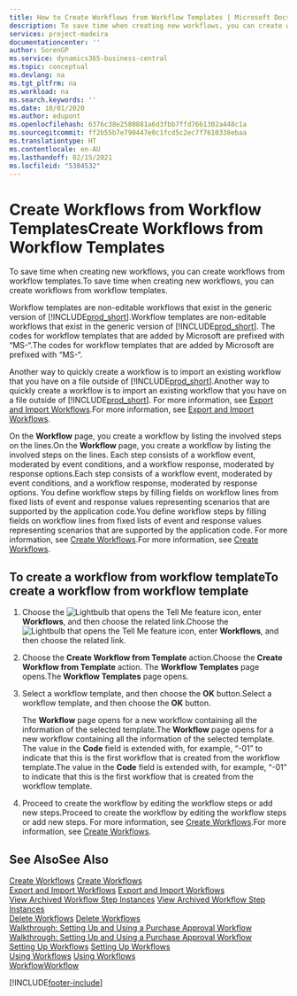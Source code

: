 ```yaml
---
title: How to Create Workflows from Workflow Templates | Microsoft Docs
description: To save time when creating new workflows, you can create workflows from workflow templates.
services: project-madeira
documentationcenter: ''
author: SorenGP
ms.service: dynamics365-business-central
ms.topic: conceptual
ms.devlang: na
ms.tgt_pltfrm: na
ms.workload: na
ms.search.keywords: ''
ms.date: 10/01/2020
ms.author: edupont
ms.openlocfilehash: 6376c38e2580881a6d3fbb7ffd7661302a448c1a
ms.sourcegitcommit: ff2b55b7e790447e0c1fcd5c2ec7f7610338ebaa
ms.translationtype: HT
ms.contentlocale: en-AU
ms.lasthandoff: 02/15/2021
ms.locfileid: "5384532"
---
```

# <a name="create-workflows-from-workflow-templates"></a><span data-ttu-id="5b7e0-103">Create Workflows from Workflow Templates</span><span class="sxs-lookup"><span data-stu-id="5b7e0-103">Create Workflows from Workflow Templates</span></span>
<span data-ttu-id="5b7e0-104">To save time when creating new workflows, you can create workflows from workflow templates.</span><span class="sxs-lookup"><span data-stu-id="5b7e0-104">To save time when creating new workflows, you can create workflows from workflow templates.</span></span>  

 <span data-ttu-id="5b7e0-105">Workflow templates are non-editable workflows that exist in the generic version of [!INCLUDE[prod_short](includes/prod_short.md)].</span><span class="sxs-lookup"><span data-stu-id="5b7e0-105">Workflow templates are non-editable workflows that exist in the generic version of [!INCLUDE[prod_short](includes/prod_short.md)].</span></span> <span data-ttu-id="5b7e0-106">The codes for workflow templates that are added by Microsoft are prefixed with “MS-“.</span><span class="sxs-lookup"><span data-stu-id="5b7e0-106">The codes for workflow templates that are added by Microsoft are prefixed with “MS-“.</span></span>  

 <span data-ttu-id="5b7e0-107">Another way to quickly create a workflow is to import an existing workflow that you have on a file outside of [!INCLUDE[prod_short](includes/prod_short.md)].</span><span class="sxs-lookup"><span data-stu-id="5b7e0-107">Another way to quickly create a workflow is to import an existing workflow that you have on a file outside of [!INCLUDE[prod_short](includes/prod_short.md)].</span></span> <span data-ttu-id="5b7e0-108">For more information, see [Export and Import Workflows](across-how-to-export-and-import-workflows.md).</span><span class="sxs-lookup"><span data-stu-id="5b7e0-108">For more information, see [Export and Import Workflows](across-how-to-export-and-import-workflows.md).</span></span>  

<span data-ttu-id="5b7e0-109">On the **Workflow** page, you create a workflow by listing the involved steps on the lines.</span><span class="sxs-lookup"><span data-stu-id="5b7e0-109">On the **Workflow** page, you create a workflow by listing the involved steps on the lines.</span></span> <span data-ttu-id="5b7e0-110">Each step consists of a workflow event, moderated by event conditions, and a workflow response, moderated by response options.</span><span class="sxs-lookup"><span data-stu-id="5b7e0-110">Each step consists of a workflow event, moderated by event conditions, and a workflow response, moderated by response options.</span></span> <span data-ttu-id="5b7e0-111">You define workflow steps by filling fields on workflow lines from fixed lists of event and response values representing scenarios that are supported by the application code.</span><span class="sxs-lookup"><span data-stu-id="5b7e0-111">You define workflow steps by filling fields on workflow lines from fixed lists of event and response values representing scenarios that are supported by the application code.</span></span> <span data-ttu-id="5b7e0-112">For more information, see [Create Workflows](across-how-to-create-workflows.md).</span><span class="sxs-lookup"><span data-stu-id="5b7e0-112">For more information, see [Create Workflows](across-how-to-create-workflows.md).</span></span>  

## <a name="to-create-a-workflow-from-workflow-template"></a><span data-ttu-id="5b7e0-113">To create a workflow from workflow template</span><span class="sxs-lookup"><span data-stu-id="5b7e0-113">To create a workflow from workflow template</span></span>  
1.  <span data-ttu-id="5b7e0-114">Choose the ![Lightbulb that opens the Tell Me feature](media/ui-search/search_small.png "Tell me what you want to do") icon, enter **Workflows**, and then choose the related link.</span><span class="sxs-lookup"><span data-stu-id="5b7e0-114">Choose the ![Lightbulb that opens the Tell Me feature](media/ui-search/search_small.png "Tell me what you want to do") icon, enter **Workflows**, and then choose the related link.</span></span>  
2.  <span data-ttu-id="5b7e0-115">Choose the **Create Workflow from Template** action.</span><span class="sxs-lookup"><span data-stu-id="5b7e0-115">Choose the **Create Workflow from Template** action.</span></span> <span data-ttu-id="5b7e0-116">The **Workflow Templates** page opens.</span><span class="sxs-lookup"><span data-stu-id="5b7e0-116">The **Workflow Templates** page opens.</span></span>  
3.  <span data-ttu-id="5b7e0-117">Select a workflow template, and then choose the **OK** button.</span><span class="sxs-lookup"><span data-stu-id="5b7e0-117">Select a workflow template, and then choose the **OK** button.</span></span>  

     <span data-ttu-id="5b7e0-118">The **Workflow** page opens for a new workflow containing all the information of the selected template.</span><span class="sxs-lookup"><span data-stu-id="5b7e0-118">The **Workflow** page opens for a new workflow containing all the information of the selected template.</span></span> <span data-ttu-id="5b7e0-119">The value in the **Code** field is extended with, for example, “-01” to indicate that this is the first workflow that is created from the workflow template.</span><span class="sxs-lookup"><span data-stu-id="5b7e0-119">The value in the **Code** field is extended with, for example, “-01” to indicate that this is the first workflow that is created from the workflow template.</span></span>  
4.  <span data-ttu-id="5b7e0-120">Proceed to create the workflow by editing the workflow steps or add new steps.</span><span class="sxs-lookup"><span data-stu-id="5b7e0-120">Proceed to create the workflow by editing the workflow steps or add new steps.</span></span> <span data-ttu-id="5b7e0-121">For more information, see [Create Workflows](across-how-to-create-workflows.md).</span><span class="sxs-lookup"><span data-stu-id="5b7e0-121">For more information, see [Create Workflows](across-how-to-create-workflows.md).</span></span>  

## <a name="see-also"></a><span data-ttu-id="5b7e0-122">See Also</span><span class="sxs-lookup"><span data-stu-id="5b7e0-122">See Also</span></span>  
 <span data-ttu-id="5b7e0-123">[Create Workflows](across-how-to-create-workflows.md) </span><span class="sxs-lookup"><span data-stu-id="5b7e0-123">[Create Workflows](across-how-to-create-workflows.md) </span></span>  
 <span data-ttu-id="5b7e0-124">[Export and Import Workflows](across-how-to-export-and-import-workflows.md) </span><span class="sxs-lookup"><span data-stu-id="5b7e0-124">[Export and Import Workflows](across-how-to-export-and-import-workflows.md) </span></span>  
 <span data-ttu-id="5b7e0-125">[View Archived Workflow Step Instances](across-how-to-view-archived-workflow-step-instances.md) </span><span class="sxs-lookup"><span data-stu-id="5b7e0-125">[View Archived Workflow Step Instances](across-how-to-view-archived-workflow-step-instances.md) </span></span>  
 <span data-ttu-id="5b7e0-126">[Delete Workflows](across-how-to-delete-workflows.md) </span><span class="sxs-lookup"><span data-stu-id="5b7e0-126">[Delete Workflows](across-how-to-delete-workflows.md) </span></span>  
 <span data-ttu-id="5b7e0-127">[Walkthrough: Setting Up and Using a Purchase Approval Workflow](walkthrough-setting-up-and-using-a-purchase-approval-workflow.md) </span><span class="sxs-lookup"><span data-stu-id="5b7e0-127">[Walkthrough: Setting Up and Using a Purchase Approval Workflow](walkthrough-setting-up-and-using-a-purchase-approval-workflow.md) </span></span>  
 <span data-ttu-id="5b7e0-128">[Setting Up Workflows](across-set-up-workflows.md) </span><span class="sxs-lookup"><span data-stu-id="5b7e0-128">[Setting Up Workflows](across-set-up-workflows.md) </span></span>  
 <span data-ttu-id="5b7e0-129">[Using Workflows](across-use-workflows.md) </span><span class="sxs-lookup"><span data-stu-id="5b7e0-129">[Using Workflows](across-use-workflows.md) </span></span>  
 [<span data-ttu-id="5b7e0-130">Workflow</span><span class="sxs-lookup"><span data-stu-id="5b7e0-130">Workflow</span></span>](across-workflow.md)   


[!INCLUDE[footer-include](includes/footer-banner.md)]